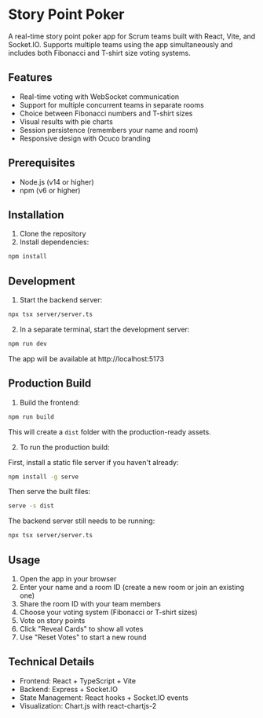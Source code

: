 # Story Point Poker

A real-time story point poker app for Scrum teams built with React, Vite, and Socket.IO. Supports multiple teams using the app simultaneously and includes both Fibonacci and T-shirt size voting systems.

## Features

- Real-time voting with WebSocket communication
- Support for multiple concurrent teams in separate rooms
- Choice between Fibonacci numbers and T-shirt sizes
- Visual results with pie charts
- Session persistence (remembers your name and room)
- Responsive design with Ocuco branding

## Prerequisites

- Node.js (v14 or higher)
- npm (v6 or higher)

## Installation

1. Clone the repository
2. Install dependencies:
```bash
npm install
```

## Development

1. Start the backend server:
```bash
npx tsx server/server.ts
```

2. In a separate terminal, start the development server:
```bash
npm run dev
```

The app will be available at http://localhost:5173

## Production Build

1. Build the frontend:
```bash
npm run build
```

This will create a `dist` folder with the production-ready assets.

2. To run the production build:

First, install a static file server if you haven't already:
```bash
npm install -g serve
```

Then serve the built files:
```bash
serve -s dist
```

The backend server still needs to be running:
```bash
npx tsx server/server.ts
```

## Usage

1. Open the app in your browser
2. Enter your name and a room ID (create a new room or join an existing one)
3. Share the room ID with your team members
4. Choose your voting system (Fibonacci or T-shirt sizes)
5. Vote on story points
6. Click "Reveal Cards" to show all votes
7. Use "Reset Votes" to start a new round

## Technical Details

- Frontend: React + TypeScript + Vite
- Backend: Express + Socket.IO
- State Management: React hooks + Socket.IO events
- Visualization: Chart.js with react-chartjs-2

